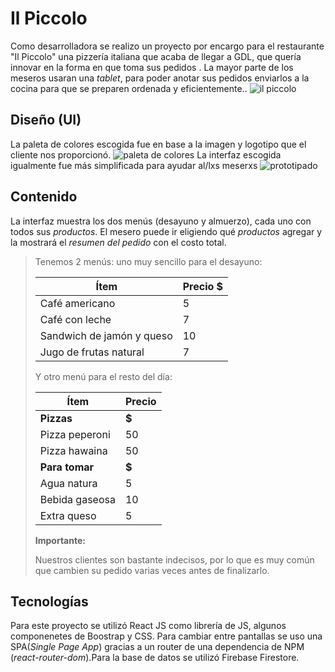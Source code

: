 # Il Piccolo

Como desarrolladora se realizo un proyecto por encargo para el restaurante "Il Piccolo" una pizzería italiana que acaba de llegar a GDL, que quería innovar en la forma en que toma sus pedidos . La mayor parte de los meseros usaran una _tablet_, para poder anotar sus pedidos enviarlos a la cocina para que se preparen ordenada y eficientemente..
![il piccolo](https://lh3.googleusercontent.com/Hyc-3aldWIqQc8njDbRtIUmwohydHz1yuhm1F33vF2Hf1O1r7eXAwg4RIQwrEh7z_RXLpsu6pXxD)

## Diseño (UI)
La paleta de colores escogida fue en base a la imagen y logotipo que el cliente nos proporcionó.
![paleta de colores](https://lh3.googleusercontent.com/RK0FNh2CtZgHtbUmsnrsKErV8HguMPbANYBCvqg1RmozwH58Va9aWUiqsPGCpoAweyt7TAP8CbLt "paleta de colores")
La interfaz escogida igualmente fue más simplificada para ayudar al/lxs meserxs
![prototipado](https://lh3.googleusercontent.com/0SiARQ6iPWCWicCztU1d3VQVvyHRl7fzJVkisBZz0lj7Jy2IHtcBvO9tQHsUF_Mzo-9FvHIbykxV)
## Contenido
La interfaz muestra los dos menús (desayuno y almuerzo), cada uno
con todos sus _productos_. El mesero puede ir eligiendo qué _productos_
agregar y la mostrará el _resumen del pedido_ con el costo total.

> Tenemos 2 menús: uno muy sencillo para el desayuno:
>
> | Ítem                      |Precio $|
> |---------------------------|------|
> | Café americano            |    5 |
> | Café con leche            |    7 |
> | Sandwich de jamón y queso |   10 |
> | Jugo de frutas natural              |    7 |
>
> Y otro menú para el resto del día:
>
> | Ítem                      |Precio|
> |---------------------------|------|
> |**Pizzas**             |   **$**   |
> |Pizza peperoni         |    50|
> |Pizza hawaina          |    50|
> |**Para tomar**         |   **$**   |
> |Agua natura            |     5|
> |Bebida gaseosa         |     10|
> |Extra queso            |     5|
>
> **Importante:** 
>
> Nuestros clientes son bastante indecisos, por lo que es muy común que cambien
> su pedido varias veces antes de finalizarlo.
## Tecnologías
Para este proyecto se utilizó React JS como librería de JS, algunos componenetes de Boostrap y CSS.
Para cambiar entre pantallas se uso una SPA(_Single Page App_) gracias a un router de una dependencia de NPM (_react-router-dom_).Para la base de datos se utilizó Firebase Firestore.
